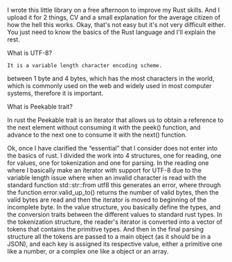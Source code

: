 I wrote this little library on a free afternoon to improve my Rust skills. And I upload it for 2 things, CV and a small explanation for the average citizen of how the hell this works. Okay, that's not easy but it's not very difficult either. You just need to know the basics of the Rust language and I'll explain the rest.

What is UTF-8?

    It is a variable length character encoding scheme.
between 1 byte and 4 bytes, which has the most characters in the world, which is commonly used on the web and widely used in most computer systems, therefore it is important.

What is Peekable trait?

In rust the Peekable trait is an iterator that allows us to obtain a reference to the next element without consuming it with the peek() function, and advance to the next one to consume it with the next() function.

Ok, once I have clarified the “essential” that I consider does not enter into the basics of rust.
I divided the work into 4 structures, one for reading, one for values, one for tokenization and one for parsing.
In the reading one where I basically make an iterator with support for UTF-8 due to the variable length issue where when an invalid character is read with the standard function std::str::from utf8 this generates an error, where through the function error.valid_up_to() returns the number of valid bytes, then the valid bytes are read and then the iterator is moved to
beginning of the incomplete byte.
In the value structure, you basically define the types, and the conversion traits between the different values ​​to standard rust types.
In the tokenization structure, the reader's iterator is converted into a vector of tokens that contains the primitive types.
And then in the final parsing structure all the tokens are passed to a main object (as it should be in a JSON), and each key is assigned its respective value, either a primitive one like a number, or a complex one like a object or an array.
